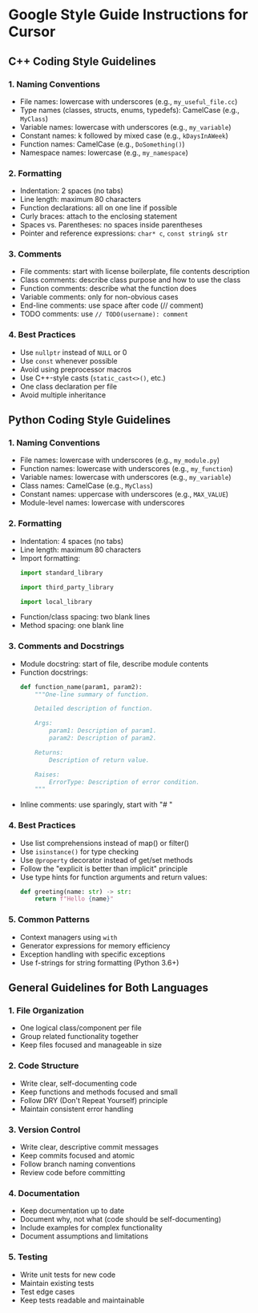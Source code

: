 # Google Style Guide Instructions for Cursor

## C++ Coding Style Guidelines

### 1. Naming Conventions
- File names: lowercase with underscores (e.g., `my_useful_file.cc`)
- Type names (classes, structs, enums, typedefs): CamelCase (e.g., `MyClass`)
- Variable names: lowercase with underscores (e.g., `my_variable`)
- Constant names: k followed by mixed case (e.g., `kDaysInAWeek`)
- Function names: CamelCase (e.g., `DoSomething()`)
- Namespace names: lowercase (e.g., `my_namespace`)

### 2. Formatting
- Indentation: 2 spaces (no tabs)
- Line length: maximum 80 characters
- Function declarations: all on one line if possible
- Curly braces: attach to the enclosing statement
- Spaces vs. Parentheses: no spaces inside parentheses
- Pointer and reference expressions: `char* c`, `const string& str`

### 3. Comments
- File comments: start with license boilerplate, file contents description
- Class comments: describe class purpose and how to use the class
- Function comments: describe what the function does
- Variable comments: only for non-obvious cases
- End-line comments: use space after code (// comment)
- TODO comments: use `// TODO(username): comment`

### 4. Best Practices
- Use `nullptr` instead of `NULL` or 0
- Use `const` whenever possible
- Avoid using preprocessor macros
- Use C++-style casts (`static_cast<>()`, etc.)
- One class declaration per file
- Avoid multiple inheritance

## Python Coding Style Guidelines

### 1. Naming Conventions
- File names: lowercase with underscores (e.g., `my_module.py`)
- Function names: lowercase with underscores (e.g., `my_function`)
- Variable names: lowercase with underscores (e.g., `my_variable`)
- Class names: CamelCase (e.g., `MyClass`)
- Constant names: uppercase with underscores (e.g., `MAX_VALUE`)
- Module-level names: lowercase with underscores

### 2. Formatting
- Indentation: 4 spaces (no tabs)
- Line length: maximum 80 characters
- Import formatting:
  ```python
  import standard_library
  
  import third_party_library
  
  import local_library
  ```
- Function/class spacing: two blank lines
- Method spacing: one blank line

### 3. Comments and Docstrings
- Module docstring: start of file, describe module contents
- Function docstrings:
  ```python
  def function_name(param1, param2):
      """One-line summary of function.

      Detailed description of function.

      Args:
          param1: Description of param1.
          param2: Description of param2.

      Returns:
          Description of return value.

      Raises:
          ErrorType: Description of error condition.
      """
  ```
- Inline comments: use sparingly, start with "# "

### 4. Best Practices
- Use list comprehensions instead of map() or filter()
- Use `isinstance()` for type checking
- Use `@property` decorator instead of get/set methods
- Follow the "explicit is better than implicit" principle
- Use type hints for function arguments and return values:
  ```python
  def greeting(name: str) -> str:
      return f"Hello {name}"
  ```

### 5. Common Patterns
- Context managers using `with`
- Generator expressions for memory efficiency
- Exception handling with specific exceptions
- Use f-strings for string formatting (Python 3.6+)

## General Guidelines for Both Languages

### 1. File Organization
- One logical class/component per file
- Group related functionality together
- Keep files focused and manageable in size

### 2. Code Structure
- Write clear, self-documenting code
- Keep functions and methods focused and small
- Follow DRY (Don't Repeat Yourself) principle
- Maintain consistent error handling

### 3. Version Control
- Write clear, descriptive commit messages
- Keep commits focused and atomic
- Follow branch naming conventions
- Review code before committing

### 4. Documentation
- Keep documentation up to date
- Document why, not what (code should be self-documenting)
- Include examples for complex functionality
- Document assumptions and limitations

### 5. Testing
- Write unit tests for new code
- Maintain existing tests
- Test edge cases
- Keep tests readable and maintainable 